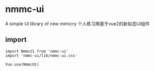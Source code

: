 # nmmc-ui
A simple UI library of new mimicry
个人练习用基于vue2的新拟态UI组件

## import
```
import NmmcUi from 'nmmc-ui'
import 'nmmc-ui/lib/nmmc-ui.css'

Vue.use(NmmcUi)
```